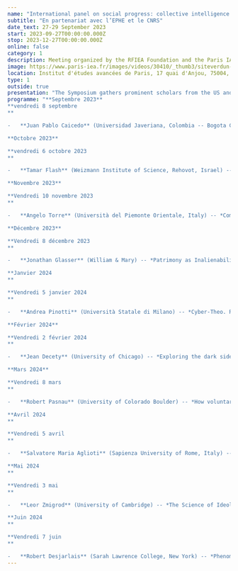 ```yaml
---
name: "International panel on social progress: collective intelligence in action" 
subtitle: "En partenariat avec l’EPHE et le CNRS"
date_text: 27-29 September 2023
start: 2023-09-27T00:00:00.000Z
stop: 2023-12-27T00:00:00.000Z
online: false
category: 1
description: Meeting organized by the RFIEA Foundation and the Paris IAS, with the support of the European Climate Foundation, CNRS, Paris School of Economics, Cornell University, FMSH and the RFIEA+ Laboratory of Excellence.
image: https://www.paris-iea.fr/images/videos/30410/_thumb3/siteverdun-image-alan-james.jpg
location: Institut d'études avancées de Paris, 17 quai d'Anjou, 75004, Paris
type: 1
outside: true
presentation: "The Symposium gathers prominent scholars from the US and France to examine what we can learn about the field across political, social, cultural, and linguistic contexts. Speakers will translation/untranslatability, and health humanities and the health professions. We aim not only to surface differences but to develop a new model for thinking about the health humanities comparatively."
programme: "**Septembre 2023**
**vendredi 8 septembre
**

-   **Juan Pablo Caicedo** (Universidad Javeriana, Colombia -- Bogota City Administration) -- *Reimagining Urban Transportation: Green Corridors as Catalysts for Materializing a 15-mintute City in Bogotá*

**Octobre 2023**

**vendredi 6 octobre 2023
**

-   **Tamar Flash** (Weizmann Institute of Science, Rehovot, Israel) -- *Connections between our modeling work on space-time geometries and the brain*-   **Paul Rozin** (University of Pennsylvania) -- *Food worlds of French and American*-   **Virginia Valian** (Hunter College - CUNY) -- *Are executive functions immutable?*

**Novembre 2023**

**Vendredi 10 novembre 2023
**

-   **Angelo Torre** (Università del Piemonte Orientale, Italy) -- *Commons as local institutions*-   **Björn Wittrock** (Academia Europeae, Swedish Collegium for Advanced Study) -- *Social Theory and World History: Rethinking a Century of Occidentalism*-   **Zhiyuan Cui** (Tsinghua University) -- *Interrogating Modernity: Hans Blumenberg and Roberto Unger Compared*-   **Jim Hollan** (UCSD) -- *Network-of-Networks Collaboratory to Address the Grand Challenge of the Future of Information Work at the Human-Technology Frontier*

**Décembre 2023**

**Vendredi 8 décembre 2023
**

-   **Jonathan Glasser** (William & Mary) -- *Patrimony as Inalienability*-   **Vladimir Pinheiro Safatle** (Sao Paulo University) -- *Nature can only exist where it is destroyed: Politically constructing freedom as heteronomy without servitude*

**Janvier 2024
**

**Vendredi 5 janvier 2024
**

-   **Andrea Pinotti** (Università Statale di Milano) -- *Cyber-Theo. Reflections on the Theological roots of Contemporary digital Technologies*-   **Uichol Kim** (Inha University) -- *Understanding the software of the mind, co-creativity, and cultural transformations: With a specific focus on the secrets to happiness, success, and sustainable communities*-   **John Krumm** (University of Southern California) -- *Personal data privacy*

**Février 2024**

**Vendredi 2 février 2024
**

-   **Jean Decety** (University of Chicago) -- *Exploring the dark side of morality*-   **Philippe Rochat** (Emory University) -- *The need for self-abandonment and stepping out of mind*

**Mars 2024**

**Vendredi 8 mars
**

-   **Robert Pasnau** (University of Colorado Boulder) -- *How voluntarism influenced the broader culture of the later Middle Ages*-   **Alberto Fergusson** (Universidad del Rosario)-- *Applications of Accompanied Autoanalysis (Selfrehabilitation) (AA) in novel scenarios*-   **Sergejus Muravjovas** (Transparency International Lithuania) -- *A novel anti-corruption approach to reduce bribery in healthcare*-   **Helga Nowotny** (ETH Zurich -- ERC) -- *The Illusion of Control*

**Avril 2024
**

**Vendredi 5 avril
**

-   **Salvatore Maria Aglioti** (Sapienza University of Rome, Italy) -- *Brains and bodies in the metaverse*-   **Barry Rogers** (London School of Economics) -- *Post-program implementation at a European multinational*-   **Itzhak Fried** (UCLA) -- *The Brain that Pull the Triggers: New Insights into Syndrome E*

**Mai 2024
**

**Vendredi 3 mai
**

-   **Leor Zmigrod** (University of Cambridge) -- *The Science of Ideological Consciousness: Building an Empirically-Informed Political Philosophy of Mind*-   **Colette Colligan** (Université d'Angers) -- *Digital Discovery and Fake Imprints: Unmasking Turn-of-the-Century Pornographers in Paris*-   **Leslie-Anne Duvic-Paoli** (King's College London) -- *Legislating on climate change: Insights from citizens' assemblies*-   **Ed Hutchins** (UCSD)-- *Generative AI meets distributed cognition and cognitive ethnography*

**Juin 2024
**

**Vendredi 7 juin
**

-   **Robert Desjarlais** (Sarah Lawrence College, New York) -- *Phenomenological Approaches in Anthropology*-   **Raluca Grosescu** (National University of Political Science and Public Administration, Bucharest, Romania) -- *Corporate Accountability for Gross Human Rights Violations: A Fragmented Cause*-   **Alena Ledeneva** (University College London) -- *Informality: 50 years on*-   **Patrick Haggard** (University College London) -- *Review of the cognitive psychology and cognitive neuroscience of human voluntary action*"
---
```

